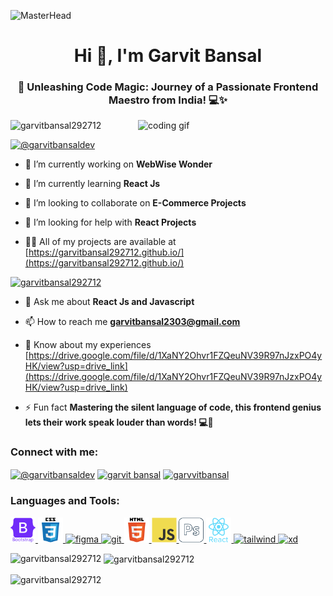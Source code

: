 ![MasterHead](https://as2.ftcdn.net/v2/jpg/02/82/86/95/1000_F_282869545_l5HqdgD5Uup1WE0VLC21DNDkpx7G1jTc.jpg)

<h1 align="center">Hi 👋, I'm Garvit Bansal</h1>
<h3 align="center">🚀 Unleashing Code Magic: Journey of a Passionate Frontend Maestro from India! 💻✨</h3>
<img align="right" src="https://media0.giphy.com/media/bGgsc5mWoryfgKBx1u/200w.gif?cid=82a1493bse16mz8q7brp5c82ile7v97t9gdnfnaa8kmxr7yi&ep=v1_gifs_related&rid=200w.gif&ct=g" alt="coding gif" width="300" >

<p align="left"> <img src="https://komarev.com/ghpvc/?username=garvitbansal292712&label=Profile%20views&color=0e75b6&style=flat" alt="garvitbansal292712" /> </p>


<p align="left"> <a href="https://twitter.com/@garvitbansaldev" target="blank"><img src="https://img.shields.io/twitter/follow/@garvitbansaldev?logo=twitter&style=for-the-badge" alt="@garvitbansaldev" /></a> </p>

- 🔭 I’m currently working on **WebWise Wonder**

- 🌱 I’m currently learning **React Js**

- 👯 I’m looking to collaborate on **E-Commerce Projects**

- 🤝 I’m looking for help with **React Projects**

- 👨‍💻 All of my projects are available at [https://garvitbansal292712.github.io/](https://garvitbansal292712.github.io/)

<p align="left"> <a href="https://github.com/ryo-ma/github-profile-trophy"><img src="https://github-profile-trophy.vercel.app/?username=garvitbansal292712" alt="garvitbansal292712" /></a> </p>

- 💬 Ask me about **React Js and Javascript**

- 📫 How to reach me **garvitbansal2303@gmail.com**

- 📄 Know about my experiences [https://drive.google.com/file/d/1XaNY2Ohvr1FZQeuNV39R97nJzxPO4yHK/view?usp=drive_link](https://drive.google.com/file/d/1XaNY2Ohvr1FZQeuNV39R97nJzxPO4yHK/view?usp=drive_link)

- ⚡ Fun fact **Mastering the silent language of code, this frontend genius lets their work speak louder than words! 💻🤫**

<h3 align="left">Connect with me:</h3>
<p align="left">
<a href="https://twitter.com/@garvitbansaldev" target="blank"><img align="center" src="https://raw.githubusercontent.com/rahuldkjain/github-profile-readme-generator/master/src/images/icons/Social/twitter.svg" alt="@garvitbansaldev" height="30" width="40" /></a>
<a href="https://linkedin.com/in/garvit bansal" target="blank"><img align="center" src="https://raw.githubusercontent.com/rahuldkjain/github-profile-readme-generator/master/src/images/icons/Social/linked-in-alt.svg" alt="garvit bansal" height="30" width="40" /></a>
<a href="https://instagram.com/garvvitbansal" target="blank"><img align="center" src="https://raw.githubusercontent.com/rahuldkjain/github-profile-readme-generator/master/src/images/icons/Social/instagram.svg" alt="garvvitbansal" height="30" width="40" /></a>
</p>

<h3 align="left">Languages and Tools:</h3>
<p align="left" > <a href="https://getbootstrap.com" target="_blank" rel="noreferrer"> <img src="https://raw.githubusercontent.com/devicons/devicon/master/icons/bootstrap/bootstrap-plain-wordmark.svg" alt="bootstrap" width="40" height="40"/> </a> <a href="https://www.w3schools.com/css/" target="_blank" rel="noreferrer"> <img src="https://raw.githubusercontent.com/devicons/devicon/master/icons/css3/css3-original-wordmark.svg" alt="css3" width="40" height="40"/> </a> <a href="https://www.figma.com/" target="_blank" rel="noreferrer"> <img src="https://www.vectorlogo.zone/logos/figma/figma-icon.svg" alt="figma" width="40" height="40"/> </a> <a href="https://git-scm.com/" target="_blank" rel="noreferrer"> <img src="https://www.vectorlogo.zone/logos/git-scm/git-scm-icon.svg" alt="git" width="40" height="40"/> </a> <a href="https://www.w3.org/html/" target="_blank" rel="noreferrer"> <img src="https://raw.githubusercontent.com/devicons/devicon/master/icons/html5/html5-original-wordmark.svg" alt="html5" width="40" height="40"/> </a> <a href="https://developer.mozilla.org/en-US/docs/Web/JavaScript" target="_blank" rel="noreferrer"> <img src="https://raw.githubusercontent.com/devicons/devicon/master/icons/javascript/javascript-original.svg" alt="javascript" width="40" height="40"/> </a> <a href="https://www.photoshop.com/en" target="_blank" rel="noreferrer"> <img src="https://raw.githubusercontent.com/devicons/devicon/master/icons/photoshop/photoshop-line.svg" alt="photoshop" width="40" height="40"/> </a> <a href="https://reactjs.org/" target="_blank" rel="noreferrer"> <img src="https://raw.githubusercontent.com/devicons/devicon/master/icons/react/react-original-wordmark.svg" alt="react" width="40" height="40"/> </a> <a href="https://tailwindcss.com/" target="_blank" rel="noreferrer"> <img src="https://www.vectorlogo.zone/logos/tailwindcss/tailwindcss-icon.svg" alt="tailwind" width="40" height="40"/> </a> <a href="https://www.adobe.com/products/xd.html" target="_blank" rel="noreferrer"> <img src="https://cdn.worldvectorlogo.com/logos/adobe-xd.svg" alt="xd" width="40" height="40"/> </a> </p>

<p><img align="left" src="https://github-readme-stats.vercel.app/api/top-langs?username=garvitbansal292712&show_icons=true&locale=en&layout=compact" alt="garvitbansal292712" /></p>

<p>&nbsp;<img align="center" src="https://github-readme-stats.vercel.app/api?username=garvitbansal292712&show_icons=true&locale=en" alt="garvitbansal292712" /></p>

<p><img align="center" src="https://github-readme-streak-stats.herokuapp.com/?user=garvitbansal292712&" alt="garvitbansal292712" /></p>
